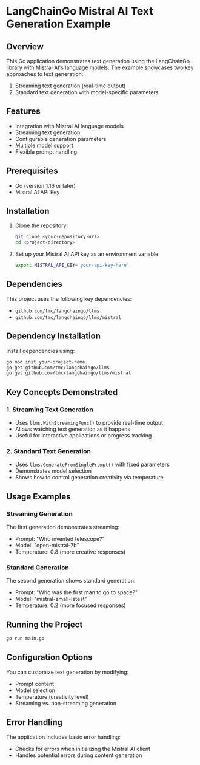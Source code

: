 # LangChainGo Mistral AI Text Generation Example

## Overview

This Go application demonstrates text generation using the LangChainGo library with Mistral AI's language models. The example showcases two key approaches to text generation:

1. Streaming text generation (real-time output)
2. Standard text generation with model-specific parameters

## Features

- Integration with Mistral AI language models
- Streaming text generation
- Configurable generation parameters
- Multiple model support
- Flexible prompt handling

## Prerequisites

- Go (version 1.16 or later)
- Mistral AI API Key

## Installation

1. Clone the repository:

   ```bash
   git clone <your-repository-url>
   cd <project-directory>
   ```

2. Set up your Mistral AI API key as an environment variable:

   ```bash
   export MISTRAL_API_KEY='your-api-key-here'
   ```

## Dependencies

This project uses the following key dependencies:
- `github.com/tmc/langchaingo/llms`
- `github.com/tmc/langchaingo/llms/mistral`

## Dependency Installation

Install dependencies using:

```bash
go mod init your-project-name
go get github.com/tmc/langchaingo/llms
go get github.com/tmc/langchaingo/llms/mistral
```

## Key Concepts Demonstrated

### 1. Streaming Text Generation

- Uses `llms.WithStreamingFunc()` to provide real-time output
- Allows watching text generation as it happens
- Useful for interactive applications or progress tracking

### 2. Standard Text Generation

- Uses `llms.GenerateFromSinglePrompt()` with fixed parameters
- Demonstrates model selection
- Shows how to control generation creativity via temperature

## Usage Examples

### Streaming Generation

The first generation demonstrates streaming:
- Prompt: "Who invented telescope?"
- Model: "open-mistral-7b"
- Temperature: 0.8 (more creative responses)

### Standard Generation

The second generation shows standard generation:
- Prompt: "Who was the first man to go to space?"
- Model: "mistral-small-latest"
- Temperature: 0.2 (more focused responses)

## Running the Project

```bash
go run main.go
```

## Configuration Options

You can customize text generation by modifying:
- Prompt content
- Model selection
- Temperature (creativity level)
- Streaming vs. non-streaming generation

## Error Handling

The application includes basic error handling:
- Checks for errors when initializing the Mistral AI client
- Handles potential errors during content generation